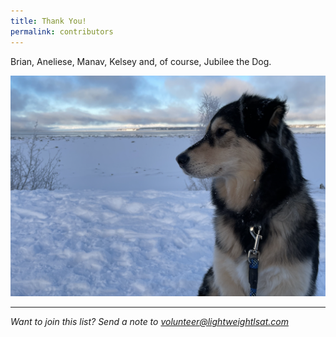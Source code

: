 ```yaml
---
title: Thank You!
permalink: contributors
---
```


Brian, Aneliese, Manav, Kelsey and, of course, Jubilee the Dog.

![Jubilee](/assets/images/jb.png)

***

*Want to join this list? Send a note to <volunteer@lightweightlsat.com>*
